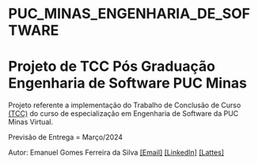# PUC_MINAS_ENGENHARIA_DE_SOFTWARE
# Projeto de TCC Pós Graduação Engenharia de Software PUC Minas

Projeto referente a implementação do Trabalho de Conclusão de Curso [(TCC)]() do curso de especialização em  Engenharia de Software da PUC Minas Virtual. 
 
Previsão de Entrega = Março/2024
 
Autor: Emanuel Gomes Ferreira da Silva [[Email]](mailto:emanuelgomesqa@gmail.com)  [[LinkedIn]](https://linkedin.com/in/emanuelgomesdev) [[Lattes]](https://lattes.cnpq.br/8909542538730656)    
